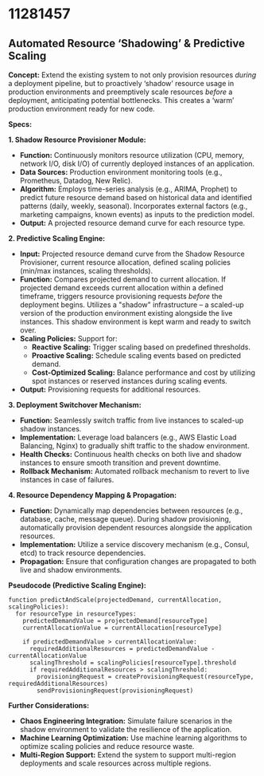 # 11281457

## Automated Resource ‘Shadowing’ & Predictive Scaling

**Concept:** Extend the existing system to not only provision resources *during* a deployment pipeline, but to proactively ‘shadow’ resource usage in production environments and preemptively scale resources *before* a deployment, anticipating potential bottlenecks. This creates a ‘warm’ production environment ready for new code.

**Specs:**

**1. Shadow Resource Provisioner Module:**

*   **Function:** Continuously monitors resource utilization (CPU, memory, network I/O, disk I/O) of currently deployed instances of an application.
*   **Data Sources:** Production environment monitoring tools (e.g., Prometheus, Datadog, New Relic).
*   **Algorithm:** Employs time-series analysis (e.g., ARIMA, Prophet) to predict future resource demand based on historical data and identified patterns (daily, weekly, seasonal). Incorporates external factors (e.g., marketing campaigns, known events) as inputs to the prediction model.
*   **Output:**  A projected resource demand curve for each resource type.

**2. Predictive Scaling Engine:**

*   **Input:** Projected resource demand curve from the Shadow Resource Provisioner, current resource allocation, defined scaling policies (min/max instances, scaling thresholds).
*   **Function:**  Compares projected demand to current allocation.  If projected demand exceeds current allocation within a defined timeframe, triggers resource provisioning requests *before* the deployment begins. Utilizes a "shadow" infrastructure – a scaled-up version of the production environment existing alongside the live instances. This shadow environment is kept warm and ready to switch over.
*   **Scaling Policies:** Support for:
    *   **Reactive Scaling:** Trigger scaling based on predefined thresholds.
    *   **Proactive Scaling:** Schedule scaling events based on predicted demand.
    *   **Cost-Optimized Scaling:** Balance performance and cost by utilizing spot instances or reserved instances during scaling events.
*   **Output:** Provisioning requests for additional resources.

**3. Deployment Switchover Mechanism:**

*   **Function:** Seamlessly switch traffic from live instances to scaled-up shadow instances.
*   **Implementation:** Leverage load balancers (e.g., AWS Elastic Load Balancing, Nginx) to gradually shift traffic to the shadow environment.
*   **Health Checks:** Continuous health checks on both live and shadow instances to ensure smooth transition and prevent downtime.
*   **Rollback Mechanism:** Automated rollback mechanism to revert to live instances in case of failures.

**4.  Resource Dependency Mapping & Propagation:**

*   **Function:**  Dynamically map dependencies between resources (e.g., database, cache, message queue). During shadow provisioning, automatically provision dependent resources alongside the application resources.
*   **Implementation:** Utilize a service discovery mechanism (e.g., Consul, etcd) to track resource dependencies.
*   **Propagation:** Ensure that configuration changes are propagated to both live and shadow environments.

**Pseudocode (Predictive Scaling Engine):**

```
function predictAndScale(projectedDemand, currentAllocation, scalingPolicies):
  for resourceType in resourceTypes:
    predictedDemandValue = projectedDemand[resourceType]
    currentAllocationValue = currentAllocation[resourceType]

    if predictedDemandValue > currentAllocationValue:
      requiredAdditionalResources = predictedDemandValue - currentAllocationValue
      scalingThreshold = scalingPolicies[resourceType].threshold
      if requiredAdditionalResources > scalingThreshold:
        provisioningRequest = createProvisioningRequest(resourceType, requiredAdditionalResources)
        sendProvisioningRequest(provisioningRequest)
```

**Further Considerations:**

*   **Chaos Engineering Integration:** Simulate failure scenarios in the shadow environment to validate the resilience of the application.
*   **Machine Learning Optimization:** Use machine learning algorithms to optimize scaling policies and reduce resource waste.
*   **Multi-Region Support:** Extend the system to support multi-region deployments and scale resources across multiple regions.